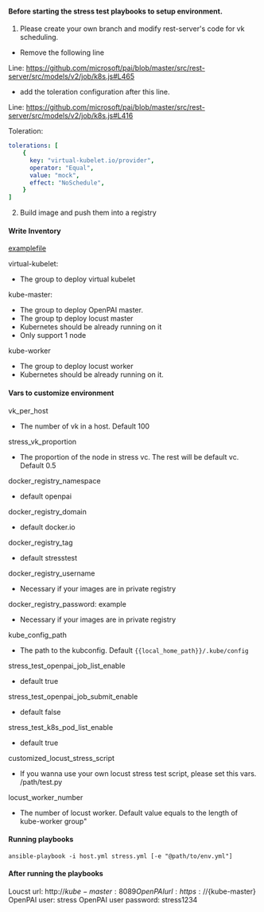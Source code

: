 #### Before starting the stress test playbooks to setup environment.

1. Please create your own branch and modify rest-server's code for vk scheduling.

- Remove the following line

Line: https://github.com/microsoft/pai/blob/master/src/rest-server/src/models/v2/job/k8s.js#L465

- add the toleration configuration after this line.

Line: https://github.com/microsoft/pai/blob/master/src/rest-server/src/models/v2/job/k8s.js#L416

Toleration:
```Yaml
tolerations: [
    {
      key: "virtual-kubelet.io/provider",
      operator: "Equal",
      value: "mock",
      effect: "NoSchedule",
    }
]
```

2. Build image and push them into a registry 

#### Write Inventory

[examplefile](./inventory/example.yml)

virtual-kubelet: 
- The group to deploy virtual kubelet

kube-master: 
- The group to deploy OpenPAI master. 
- The group tp deploy locust master
- Kubernetes should be already running on it
- Only support 1 node

kube-worker
- The group to deploy locust worker
- Kubernetes should be already running on it.

#### Vars to customize environment

vk_per_host
- The number of vk in a host. Default 100

stress_vk_proportion
- The proportion of the node in stress vc. The rest will be default vc. Default 0.5

docker_registry_namespace
- default openpai

docker_registry_domain
- default docker.io

docker_registry_tag
- default stresstest

docker_registry_username
- Necessary if your images are in private registry

docker_registry_password: example
- Necessary if your images are in private registry

kube_config_path
- The path to the kubconfig. Default `{{local_home_path}}/.kube/config`

stress_test_openpai_job_list_enable
- default true

stress_test_openpai_job_submit_enable
- default false

stress_test_k8s_pod_list_enable
- default true

customized_locust_stress_script
- If you wanna use your own locust stress test script, please set this vars. /path/test.py

locust_worker_number
- The number of locust worker. Default value equals to the length of kube-worker group"

#### Running playbooks

```
ansible-playbook -i host.yml stress.yml [-e "@path/to/env.yml"]
```

#### After running the playbooks

Loucst url: http://${kube-master}:8089
OpenPAI url: https://${kube-master}
OpenPAI user: stress
OpenPAI user password: stress1234